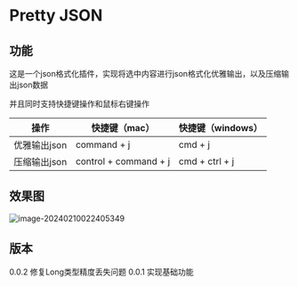 # Pretty JSON 

## 功能

这是一个json格式化插件，实现将选中内容进行json格式化优雅输出，以及压缩输出json数据

并且同时支持快捷键操作和鼠标右键操作

| 操作         | 快捷键（mac）         | 快捷键（windows） |
| ------------ | --------------------- | ----------------- |
| 优雅输出json | command + j           | cmd + j           |
| 压缩输出json | control + command + j | cmd + ctrl + j    |



## 效果图

![image-20240210022405349](https://gitee.com/hongyan008/blog-img/raw/img/img/image-20240210022405349.png)



## 版本
0.0.2 修复Long类型精度丢失问题
0.0.1 实现基础功能